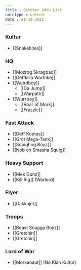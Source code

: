 ```yaml
---
title : October 24th List
notetype : unfeed
date : 21-10-2021
---
```


### Kultur
* [[Snakebites]]

### HQ
* [[Mozrog Skragbad]]
* [[Deffkilla Wartrike]]
* [[Weirdboy]]
  - [[Da Jump]]
  - [[Warpath]]
* [[Wurrboy]]
  - [[Roar of Mork]]
  - [[Frazzle]]

### Fast Attack
* [[Deff Koptas]]
* [[Grot Mega-Tank]]
* [[Squighog Boyz]]
*  [[Nob on Smasha Squig]]

### Heavy Support
* [[Mek Gunz]]
* [[Kill Rig]] (Warlord)

### Flyer
* [[Dakkajet]]

### Troops
* [[Beast Snagga Boyz]]
* [[Gretchin]]
* [[Gretchin]]

### Lord of War
* [[Morkanaut]] (No Klan Kultur)
